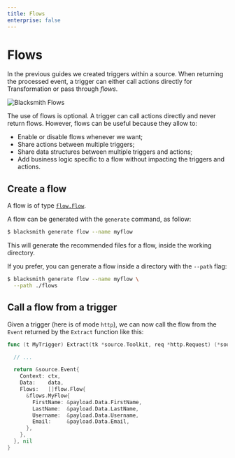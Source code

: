 ```yaml
---
title: Flows
enterprise: false
---
```


# Flows

In the previous guides we created triggers within a source. When returning the
processed event, a trigger can either call actions directly for Transformation or
pass through *flows*.

![Blacksmith Flows](/images/blacksmith/guides-etl.002.png)

The use of flows is optional. A trigger can call actions directly and never return
flows. However, flows can be useful because they allow to:
- Enable or disable flows whenever we want;
- Share actions between multiple triggers;
- Share data structures between multiple triggers and actions;
- Add business logic specific to a flow without impacting the triggers and actions.

## Create a flow

A flow is of type
[`flow.Flow`](https://pkg.go.dev/github.com/nunchistudio/blacksmith/flow?tab=doc#Flow).

A flow can be generated with the `generate` command, as follow:
```bash
$ blacksmith generate flow --name myflow

```

This will generate the recommended files for a flow, inside the working
directory.

If you prefer, you can generate a flow inside a directory with the `--path` flag:
```bash
$ blacksmith generate flow --name myflow \
  --path ./flows

```

## Call a flow from a trigger

Given a trigger (here is of mode `http`), we can now call the flow from the `Event`
returned by the `Extract` function like this:
```go
func (t MyTrigger) Extract(tk *source.Toolkit, req *http.Request) (*source.Event, error) {

  // ...

  return &source.Event{
    Context: ctx,
    Data:    data,
    Flows:   []flow.Flow{
      &flows.MyFlow{
        FirstName: &payload.Data.FirstName,
        LastName:  &payload.Data.LastName,
        Username:  &payload.Data.Username,
        Email:     &payload.Data.Email,
      },
    },
  }, nil
}

```
